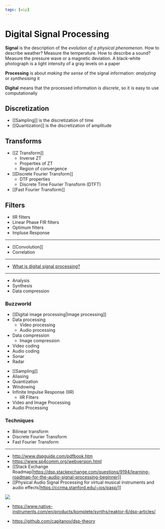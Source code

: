 ```yaml
---
tags: [wip]
---
```


# Digital Signal Processing

**Signal** is the description of the *evolution of a physical phenomenon*. How to describe weather? Measure the temperature. How to describe a sound? Measure the pressure wave or a magnetic deviation. A black-white photograph is a light intensity of a gray levels on a paper

**Processing** is about *making the sense* of the signal information: *analyzing* or *synthesising* it

**Digital** means that the processed information is *discrete*, so it is easy to use computationally

<!-- Sampling Theorem -->

## Discretization

- [[Sampling]] is the discretization of time
- [[Quantization]] is the discretization of amplitude

## Transforms

- [[Z Transform]]
	- Inverse ZT
	- Properties of ZT
	- Region of convergence
- [[Discrete Fourier Transform]]
	- DTF properties
	- Discrete Time Fourier Transform (DTFT)
- [[Fast Fourier Transform]]


## Filters

- IIR filters
- Linear Phase FIR filters
- Optimum filters
- Impluse Response

---

- [[Convolution]]
- Correlation

---

- [What is digital signal processing?](https://www.coursera.org/lecture/dsp1/1-1-1-what-is-digital-signal-processing-ioZFl)

---

- Analysis
- Synthesis
- Data compression

<!--
### Maths

- Probability
- Statistics
-->

### Buzzworld

- [[Digital image processing|Image processing]]
- Data processing
	- Video processing
	- Audio processing
- Data compression
	- Image compression
- Video coding
- Audio coding
- Sonar
- Radar

* [[Sampling]]
* Aliasing
* Quantization
* Windowing
* Infinite Impulse Response (IIR)
	* IIR Filters
* Video and Image Processing
* Audio Processing



### Techniques

- Bilinear transform
- Discrete Fourier Transform
- Fast Fourier Transform

--- 

- http://www.dspguide.com/pdfbook.htm
- https://www.sp4comm.org/webversion.html
- [[Stack Exchange Roadmap|https://dsp.stackexchange.com/questions/9194/learning-roadmap-for-the-audio-signal-processing-beginner]]
- [[Physical Audio Signal Processing for virtual musical instruments and audio effects|https://ccrma.stanford.edu/~jos/pasp/]]

![](https://i.stack.imgur.com/nICLa.png)
- https://www.native-instruments.com/en/products/komplete/synths/reaktor-6/dsp-articles/

- https://github.com/capitanov/dsp-theory
